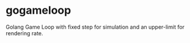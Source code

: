 # gogameloop

Golang Game Loop with fixed step for simulation and an upper-limit for rendering rate.
